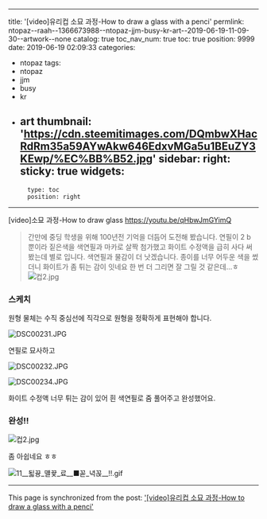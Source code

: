 
---
title: '[video]유리컵 소묘 과정-How to draw a glass with a penci'
permlink: ntopaz--raah--1366673988--ntopaz-jjm-busy-kr-art--2019-06-19-11-09-30--artwork--none
catalog: true
toc_nav_num: true
toc: true
position: 9999
date: 2019-06-19 02:09:33
categories:
- ntopaz
tags:
- ntopaz
- jjm
- busy
- kr
- art
thumbnail: 'https://cdn.steemitimages.com/DQmbwXHacRdRm35a59AYwAkw646EdxvMGa5u1BEuZY3KEwp/%EC%BB%B52.jpg'
sidebar:
    right:
        sticky: true
widgets:
    -
        type: toc
        position: right
---


[video]소묘 과정-How to draw glass
https://youtu.be/qHbwJmGYimQ
> 간만에 중딩 학생을 위해 100년전 기억을 더듬어 도전해 봤습니다.
연필이 2 b 뿐이라   짙은색을 색연필과 마카로 살짝 첨가했고
화이트 수정액을 급히 사다 써 봤는데 별로 입니다. 
색연필과 물감이 더 낫겠습니다.
종이를 너무 어두운 색을 썼더니 화이트가 좀 튀는 감이 잇네요
한 번 더 그리면 잘 그릴 것 같은데...ㅎ
![컵2.jpg](https://cdn.steemitimages.com/DQmbwXHacRdRm35a59AYwAkw646EdxvMGa5u1BEuZY3KEwp/%EC%BB%B52.jpg)
### 스케치
원형 물체는 수직 중심선에 직각으로 원형을 정확하게 표현해야 합니다.

![DSC00231.JPG](https://cdn.steemitimages.com/DQmawriR6CSvH6vUBcAscE3u5p12XKfW18aisGeAHBRFsUy/DSC00231.JPG)

연필로 묘사하고

![DSC00232.JPG](https://cdn.steemitimages.com/DQmX7HYojfT1hRmzeVcgjbAtXFDWQ69rPBU2yVukqmnh6v6/DSC00232.JPG)

![DSC00234.JPG](https://cdn.steemitimages.com/DQmYD3GscpQjF1sgf27MgSQzDu53yYuXRJBJdMnYkrxFAko/DSC00234.JPG)

화이트 수정액 너무 튀는 감이 있어 흰 색연필로 줌 풀어주고 완성했어요.
### 완성!!
![컵2.jpg](https://cdn.steemitimages.com/DQmbwXHacRdRm35a59AYwAkw646EdxvMGa5u1BEuZY3KEwp/%EC%BB%B52.jpg)

좀 아쉽네요 ㅎㅎ


![11__됣뀽_먤뀿_료__■꼳_녁꼱__!!.gif](https://cdn.steemitimages.com/DQmUXFfzG46JbjN42NgWvVoVcXh956G9EshNKs4GSdZuB9h/11__%EB%90%A3%EB%80%BD_%EB%A8%A4%EB%80%BF_%EB%A3%8C__%E2%96%A0%EA%BC%B3_%EB%85%81%EA%BC%B1__!!.gif)

- - -

This page is synchronized from the post: ['[video]유리컵 소묘 과정-How to draw a glass with a penci'](https://steemit.com/@raah/ntopaz--raah--1366673988--ntopaz-jjm-busy-kr-art--2019-06-19-11-09-30--artwork--none)
